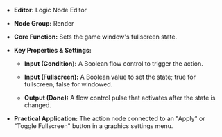 - **Editor:** Logic Node Editor
    
- **Node Group:** Render
    
- **Core Function:** Sets the game window's fullscreen state.
    
- **Key Properties & Settings:**
    
    - **Input (Condition):** A Boolean flow control to trigger the action.
        
    - **Input (Fullscreen):** A Boolean value to set the state; true for fullscreen, false for windowed.
        
    - **Output (Done):** A flow control pulse that activates after the state is changed.
        
- **Practical Application:** The action node connected to an "Apply" or "Toggle Fullscreen" button in a graphics settings menu.
